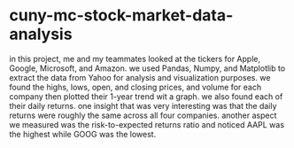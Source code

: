 # cuny-mc-stock-market-data-analysis
in this project, me and my teammates looked at the tickers for Apple, Google, Microsoft, and Amazon. we used Pandas, Numpy, and Matplotlib to extract the data from Yahoo for analysis and visualization purposes. we found the highs, lows, open, and closing prices, and volume for each company then plotted their 1-year trend wit a graph. we also found each of their daily returns. one insight that was very interesting was that the daily returns were roughly the same across all four companies. another aspect we measured was the risk-to-expected returns ratio and noticed AAPL was the highest while GOOG was the lowest.
